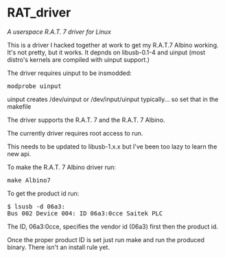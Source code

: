 RAT_driver
==========

*A userspace R.A.T. 7 driver for Linux*

This is a driver I hacked together at work to get my R.A.T.7 Albino working.  It's not pretty, but it works.
It depnds on libusb-0.1-4 and uinput (most distro's kernels are compiled with uinput support.)

The driver requires uinput to be insmodded:
<pre>
modprobe uinput
</pre>

uinput creates /dev/uinput or /dev/input/uinput typically... so set that in the makefile

The driver supports the R.A.T. 7 and the R.A.T. 7 Albino.

The currently driver requires root access to run.

This needs to be updated to libusb-1.x.x but I've been too lazy to learn the new api.

To make the R.A.T. 7 Albino driver run:
<pre>
make Albino7
</pre>

To get the product id run:
<pre>
$ lsusb -d 06a3:
Bus 002 Device 004: ID 06a3:0cce Saitek PLC
</pre>

The ID, 06a3:0cce, specifies the vendor id (06a3) first then the product id.

Once the proper product ID is set just run make and run the produced binary.  There isn't an install rule yet.
